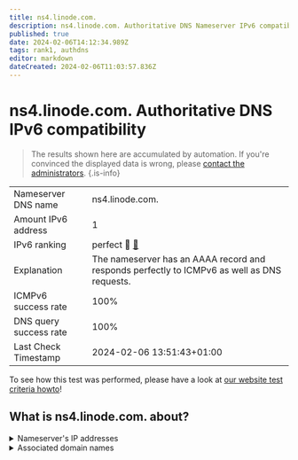 ```yaml
---
title: ns4.linode.com.
description: ns4.linode.com. Authoritative DNS Nameserver IPv6 compatibility
published: true
date: 2024-02-06T14:12:34.989Z
tags: rank1, authdns
editor: markdown
dateCreated: 2024-02-06T11:03:57.836Z
---
```


# ns4.linode.com. Authoritative DNS IPv6 compatibility

> The results shown here are accumulated by automation. If you're convinced the displayed data is wrong, please [contact the administrators](/howto/chat). 
{.is-info}




|   |   |
| - | - |
| Nameserver DNS name | ns4.linode.com.
| Amount IPv6 address | 1
| IPv6 ranking | perfect :1st_place_medal: [🔗](/howto/ranking) |
| Explanation | The nameserver has an AAAA record and responds perfectly to ICMPv6 as well as DNS requests. |
| ICMPv6 success rate | 100%|
| DNS query success rate | 100% |
| Last Check Timestamp | 2024-02-06 13:51:43+01:00 |

To see how this test was performed, please have a look at [our website test criteria howto](/howto/testcriteria/authdns)!


## What is ns4.linode.com. about?




<details>
<summary>Nameserver's IP addresses</summary>

2400:cb00:2049:1::a29f:1b48

</details>



<details>
<summary>Associated domain names</summary>

pouchdb.com

www.sqlite.org

</details>
